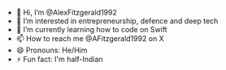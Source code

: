 - 👋 Hi, I’m @AlexFitzgerald1992
- 👀 I’m interested in entrepreneurship, defence and deep tech
- 🌱 I’m currently learning how to code on Swift
- 📫 How to reach me @AFitzgerald1992 on X
- 😄 Pronouns: He/Him
- ⚡ Fun fact: I'm half-Indian

<!---
AlexFitzgerald1992/AlexFitzgerald1992 is a ✨ special ✨ repository because its `README.md` (this file) appears on your GitHub profile.
You can click the Preview link to take a look at your changes.
--->
